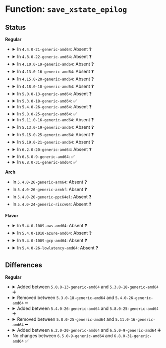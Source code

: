 # Function: <code>save_xstate_epilog</code>

## Status
<b>Regular</b>
<ul>
<li>
<details>
<summary>In <code>4.4.0-21-generic-amd64</code>: Absent ❓</summary>

```json
{
  "name": "save_xstate_epilog",
  "collision_type": "Unique Static",
  "inline_type": "Full",
  "funcs": [
    {
      "addr": 18446744071579087261,
      "name": "save_xstate_epilog",
      "external": false,
      "loc": "arch/x86/kernel/fpu/signal.c:77",
      "file": "arch/x86/kernel/fpu/signal.c",
      "inline": "declared, inlined",
      "caller_inline": [
        "arch/x86/kernel/fpu/signal.c:copy_fpstate_to_sigframe"
      ],
      "caller_func": []
    }
  ],
  "symbols": []
}
```
</details>
</li>
<li>
<details>
<summary>In <code>4.8.0-22-generic-amd64</code>: Absent ❓</summary>

```json
{
  "name": "save_xstate_epilog",
  "collision_type": "Unique Static",
  "inline_type": "Full",
  "funcs": [
    {
      "addr": 18446744071579085640,
      "name": "save_xstate_epilog",
      "external": false,
      "loc": "arch/x86/kernel/fpu/signal.c:79",
      "file": "arch/x86/kernel/fpu/signal.c",
      "inline": "declared, inlined",
      "caller_inline": [
        "arch/x86/kernel/fpu/signal.c:copy_fpstate_to_sigframe"
      ],
      "caller_func": []
    }
  ],
  "symbols": []
}
```
</details>
</li>
<li>
<details>
<summary>In <code>4.10.0-19-generic-amd64</code>: Absent ❓</summary>

```json
{
  "name": "save_xstate_epilog",
  "collision_type": "Unique Static",
  "inline_type": "Full",
  "funcs": [
    {
      "addr": 18446744071579083752,
      "name": "save_xstate_epilog",
      "external": false,
      "loc": "arch/x86/kernel/fpu/signal.c:79",
      "file": "arch/x86/kernel/fpu/signal.c",
      "inline": "declared, inlined",
      "caller_inline": [
        "arch/x86/kernel/fpu/signal.c:copy_fpstate_to_sigframe"
      ],
      "caller_func": []
    }
  ],
  "symbols": []
}
```
</details>
</li>
<li>
<details>
<summary>In <code>4.13.0-16-generic-amd64</code>: Absent ❓</summary>

```json
{
  "name": "save_xstate_epilog",
  "collision_type": "Unique Static",
  "inline_type": "Full",
  "funcs": [
    {
      "addr": 18446744071579075192,
      "name": "save_xstate_epilog",
      "external": false,
      "loc": "arch/x86/kernel/fpu/signal.c:79",
      "file": "arch/x86/kernel/fpu/signal.c",
      "inline": "declared, inlined",
      "caller_inline": [
        "arch/x86/kernel/fpu/signal.c:copy_fpstate_to_sigframe"
      ],
      "caller_func": []
    }
  ],
  "symbols": []
}
```
</details>
</li>
<li>
<details>
<summary>In <code>4.15.0-20-generic-amd64</code>: Absent ❓</summary>

```json
{
  "name": "save_xstate_epilog",
  "collision_type": "Unique Static",
  "inline_type": "Full",
  "funcs": [
    {
      "addr": 18446744071579084028,
      "name": "save_xstate_epilog",
      "external": false,
      "loc": "arch/x86/kernel/fpu/signal.c:80",
      "file": "arch/x86/kernel/fpu/signal.c",
      "inline": "declared, inlined",
      "caller_inline": [
        "arch/x86/kernel/fpu/signal.c:copy_fpstate_to_sigframe"
      ],
      "caller_func": []
    }
  ],
  "symbols": []
}
```
</details>
</li>
<li>
<details>
<summary>In <code>4.18.0-10-generic-amd64</code>: Absent ❓</summary>

```json
{
  "name": "save_xstate_epilog",
  "collision_type": "Unique Static",
  "inline_type": "Full",
  "funcs": [
    {
      "addr": 0,
      "name": "save_xstate_epilog",
      "external": false,
      "loc": "arch/x86/kernel/fpu/signal.c:80",
      "file": "arch/x86/kernel/fpu/signal.c",
      "inline": "declared, inlined",
      "caller_inline": [
        "arch/x86/kernel/fpu/signal.c:copy_fpstate_to_sigframe"
      ],
      "caller_func": []
    }
  ],
  "symbols": []
}
```
</details>
</li>
<li>
<details>
<summary>In <code>5.0.0-13-generic-amd64</code>: Absent ❓</summary>

```json
{
  "name": "save_xstate_epilog",
  "collision_type": "Unique Static",
  "inline_type": "Full",
  "funcs": [
    {
      "addr": 0,
      "name": "save_xstate_epilog",
      "external": false,
      "loc": "arch/x86/kernel/fpu/signal.c:80",
      "file": "arch/x86/kernel/fpu/signal.c",
      "inline": "declared, inlined",
      "caller_inline": [
        "arch/x86/kernel/fpu/signal.c:copy_fpstate_to_sigframe"
      ],
      "caller_func": []
    }
  ],
  "symbols": []
}
```
</details>
</li>
<li>
<details>
<summary>In <code>5.3.0-18-generic-amd64</code>: ✅</summary>

```c
int save_xstate_epilog(void * buf, int ia32_frame)
```

```json
{
  "name": "save_xstate_epilog",
  "collision_type": "Unique Static",
  "inline_type": "No",
  "funcs": [
    {
      "addr": 18446744071579102912,
      "name": "save_xstate_epilog",
      "external": false,
      "loc": "arch/x86/kernel/fpu/signal.c:86",
      "file": "arch/x86/kernel/fpu/signal.c",
      "inline": "seen, unknown",
      "caller_inline": [],
      "caller_func": [
        "arch/x86/kernel/fpu/signal.c:copy_fpstate_to_sigframe"
      ]
    }
  ],
  "symbols": [
    {
      "addr": 18446744071579102912,
      "name": "save_xstate_epilog",
      "section": ".text",
      "bind": "STB_LOCAL",
      "size": 141
    }
  ]
}
```
</details>
</li>
<li>
<details>
<summary>In <code>5.4.0-26-generic-amd64</code>: Absent ❓</summary>

```json
{
  "name": "save_xstate_epilog",
  "collision_type": "Unique Static",
  "inline_type": "Full",
  "funcs": [
    {
      "addr": 0,
      "name": "save_xstate_epilog",
      "external": false,
      "loc": "arch/x86/kernel/fpu/signal.c:86",
      "file": "arch/x86/kernel/fpu/signal.c",
      "inline": "declared, inlined",
      "caller_inline": [
        "arch/x86/kernel/fpu/signal.c:copy_fpstate_to_sigframe"
      ],
      "caller_func": []
    }
  ],
  "symbols": []
}
```
</details>
</li>
<li>
<details>
<summary>In <code>5.8.0-25-generic-amd64</code>: ✅</summary>

```c
int save_xstate_epilog(void * buf, int ia32_frame)
```

```json
{
  "name": "save_xstate_epilog",
  "collision_type": "Unique Static",
  "inline_type": "No",
  "funcs": [
    {
      "addr": 18446744071579117440,
      "name": "save_xstate_epilog",
      "external": false,
      "loc": "arch/x86/kernel/fpu/signal.c:86",
      "file": "arch/x86/kernel/fpu/signal.c",
      "inline": "seen, unknown",
      "caller_inline": [],
      "caller_func": [
        "arch/x86/kernel/fpu/signal.c:copy_fpstate_to_sigframe"
      ]
    }
  ],
  "symbols": [
    {
      "addr": 18446744071579117440,
      "name": "save_xstate_epilog",
      "section": ".text",
      "bind": "STB_LOCAL",
      "size": 147
    }
  ]
}
```
</details>
</li>
<li>
<details>
<summary>In <code>5.11.0-16-generic-amd64</code>: Absent ❓</summary>

```json
{
  "name": "save_xstate_epilog",
  "collision_type": "Unique Static",
  "inline_type": "Full",
  "funcs": [
    {
      "addr": 0,
      "name": "save_xstate_epilog",
      "external": false,
      "loc": "arch/x86/kernel/fpu/signal.c:86",
      "file": "arch/x86/kernel/fpu/signal.c",
      "inline": "declared, inlined",
      "caller_inline": [
        "arch/x86/kernel/fpu/signal.c:copy_fpstate_to_sigframe"
      ],
      "caller_func": []
    }
  ],
  "symbols": []
}
```
</details>
</li>
<li>
<details>
<summary>In <code>5.13.0-19-generic-amd64</code>: Absent ❓</summary>

```json
{
  "name": "save_xstate_epilog",
  "collision_type": "Unique Static",
  "inline_type": "Full",
  "funcs": [
    {
      "addr": 0,
      "name": "save_xstate_epilog",
      "external": false,
      "loc": "arch/x86/kernel/fpu/signal.c:86",
      "file": "arch/x86/kernel/fpu/signal.c",
      "inline": "declared, inlined",
      "caller_inline": [
        "arch/x86/kernel/fpu/signal.c:copy_fpstate_to_sigframe"
      ],
      "caller_func": []
    }
  ],
  "symbols": []
}
```
</details>
</li>
<li>
<details>
<summary>In <code>5.15.0-25-generic-amd64</code>: Absent ❓</summary>

```json
{
  "name": "save_xstate_epilog",
  "collision_type": "Unique Static",
  "inline_type": "Full",
  "funcs": [
    {
      "addr": 0,
      "name": "save_xstate_epilog",
      "external": false,
      "loc": "arch/x86/kernel/fpu/signal.c:95",
      "file": "arch/x86/kernel/fpu/signal.c",
      "inline": "declared, inlined",
      "caller_inline": [
        "arch/x86/kernel/fpu/signal.c:copy_fpstate_to_sigframe"
      ],
      "caller_func": []
    }
  ],
  "symbols": []
}
```
</details>
</li>
<li>
<details>
<summary>In <code>5.19.0-21-generic-amd64</code>: Absent ❓</summary>

```json
{
  "name": "save_xstate_epilog",
  "collision_type": "Unique Static",
  "inline_type": "Full",
  "funcs": [
    {
      "addr": 18446744071579193701,
      "name": "save_xstate_epilog",
      "external": false,
      "loc": "arch/x86/kernel/fpu/signal.c:117",
      "file": "arch/x86/kernel/fpu/signal.c",
      "inline": "declared, inlined",
      "caller_inline": [
        "arch/x86/kernel/fpu/signal.c:copy_fpstate_to_sigframe"
      ],
      "caller_func": []
    }
  ],
  "symbols": []
}
```
</details>
</li>
<li>
<details>
<summary>In <code>6.2.0-20-generic-amd64</code>: Absent ❓</summary>

```json
{
  "name": "save_xstate_epilog",
  "collision_type": "Unique Static",
  "inline_type": "Full",
  "funcs": [
    {
      "addr": 18446744071579250085,
      "name": "save_xstate_epilog",
      "external": false,
      "loc": "arch/x86/kernel/fpu/signal.c:117",
      "file": "arch/x86/kernel/fpu/signal.c",
      "inline": "declared, inlined",
      "caller_inline": [
        "arch/x86/kernel/fpu/signal.c:copy_fpstate_to_sigframe"
      ],
      "caller_func": []
    }
  ],
  "symbols": []
}
```
</details>
</li>
<li>
<details>
<summary>In <code>6.5.0-9-generic-amd64</code>: ✅</summary>

```c
bool save_xstate_epilog(void * buf, int ia32_frame, struct fpstate * fpstate)
```

```json
{
  "name": "save_xstate_epilog",
  "collision_type": "Unique Static",
  "inline_type": "No",
  "funcs": [
    {
      "addr": 18446744071579253568,
      "name": "save_xstate_epilog",
      "external": false,
      "loc": "arch/x86/kernel/fpu/signal.c:117",
      "file": "arch/x86/kernel/fpu/signal.c",
      "inline": "seen, unknown",
      "caller_inline": [],
      "caller_func": [
        "arch/x86/kernel/fpu/signal.c:copy_fpstate_to_sigframe"
      ]
    }
  ],
  "symbols": [
    {
      "addr": 18446744071579253568,
      "name": "save_xstate_epilog",
      "section": ".text",
      "bind": "STB_LOCAL",
      "size": 255
    }
  ]
}
```
</details>
</li>
<li>
<details>
<summary>In <code>6.8.0-31-generic-amd64</code>: ✅</summary>

```c
bool save_xstate_epilog(void * buf, int ia32_frame, struct fpstate * fpstate)
```

```json
{
  "name": "save_xstate_epilog",
  "collision_type": "Unique Static",
  "inline_type": "No",
  "funcs": [
    {
      "addr": 18446744071579283568,
      "name": "save_xstate_epilog",
      "external": false,
      "loc": "arch/x86/kernel/fpu/signal.c:117",
      "file": "arch/x86/kernel/fpu/signal.c",
      "inline": "seen, unknown",
      "caller_inline": [],
      "caller_func": [
        "arch/x86/kernel/fpu/signal.c:copy_fpstate_to_sigframe"
      ]
    }
  ],
  "symbols": [
    {
      "addr": 18446744071579283568,
      "name": "save_xstate_epilog",
      "section": ".text",
      "bind": "STB_LOCAL",
      "size": 239
    }
  ]
}
```
</details>
</li>
</ul>
<b>Arch</b>
<ul>
<li>
In <code>5.4.0-26-generic-arm64</code>: Absent ❓
</li>
<li>
In <code>5.4.0-26-generic-armhf</code>: Absent ❓
</li>
<li>
In <code>5.4.0-26-generic-ppc64el</code>: Absent ❓
</li>
<li>
In <code>5.4.0-24-generic-riscv64</code>: Absent ❓
</li>
</ul>
<b>Flavor</b>
<ul>
<li>
<details>
<summary>In <code>5.4.0-1009-aws-amd64</code>: Absent ❓</summary>

```json
{
  "name": "save_xstate_epilog",
  "collision_type": "Unique Static",
  "inline_type": "Full",
  "funcs": [
    {
      "addr": 0,
      "name": "save_xstate_epilog",
      "external": false,
      "loc": "arch/x86/kernel/fpu/signal.c:86",
      "file": "arch/x86/kernel/fpu/signal.c",
      "inline": "declared, inlined",
      "caller_inline": [
        "arch/x86/kernel/fpu/signal.c:copy_fpstate_to_sigframe"
      ],
      "caller_func": []
    }
  ],
  "symbols": []
}
```
</details>
</li>
<li>
<details>
<summary>In <code>5.4.0-1010-azure-amd64</code>: Absent ❓</summary>

```json
{
  "name": "save_xstate_epilog",
  "collision_type": "Unique Static",
  "inline_type": "Full",
  "funcs": [
    {
      "addr": 0,
      "name": "save_xstate_epilog",
      "external": false,
      "loc": "arch/x86/kernel/fpu/signal.c:86",
      "file": "arch/x86/kernel/fpu/signal.c",
      "inline": "declared, inlined",
      "caller_inline": [
        "arch/x86/kernel/fpu/signal.c:copy_fpstate_to_sigframe"
      ],
      "caller_func": []
    }
  ],
  "symbols": []
}
```
</details>
</li>
<li>
<details>
<summary>In <code>5.4.0-1009-gcp-amd64</code>: Absent ❓</summary>

```json
{
  "name": "save_xstate_epilog",
  "collision_type": "Unique Static",
  "inline_type": "Full",
  "funcs": [
    {
      "addr": 0,
      "name": "save_xstate_epilog",
      "external": false,
      "loc": "arch/x86/kernel/fpu/signal.c:86",
      "file": "arch/x86/kernel/fpu/signal.c",
      "inline": "declared, inlined",
      "caller_inline": [
        "arch/x86/kernel/fpu/signal.c:copy_fpstate_to_sigframe"
      ],
      "caller_func": []
    }
  ],
  "symbols": []
}
```
</details>
</li>
<li>
<details>
<summary>In <code>5.4.0-26-lowlatency-amd64</code>: Absent ❓</summary>

```json
{
  "name": "save_xstate_epilog",
  "collision_type": "Unique Static",
  "inline_type": "Full",
  "funcs": [
    {
      "addr": 0,
      "name": "save_xstate_epilog",
      "external": false,
      "loc": "arch/x86/kernel/fpu/signal.c:86",
      "file": "arch/x86/kernel/fpu/signal.c",
      "inline": "declared, inlined",
      "caller_inline": [
        "arch/x86/kernel/fpu/signal.c:copy_fpstate_to_sigframe"
      ],
      "caller_func": []
    }
  ],
  "symbols": []
}
```
</details>
</li>
</ul>

## Differences
<b>Regular</b>
<ul>
<li>
<details>
<summary>Added between <code>5.0.0-13-generic-amd64</code> and <code>5.3.0-18-generic-amd64</code> ➕</summary>

```c
int save_xstate_epilog(void * buf, int ia32_frame)
```
</details>
</li>
<li>
<details>
<summary>Removed between <code>5.3.0-18-generic-amd64</code> and <code>5.4.0-26-generic-amd64</code> ➖</summary>

```c
int save_xstate_epilog(void * buf, int ia32_frame)
```
</details>
</li>
<li>
<details>
<summary>Added between <code>5.4.0-26-generic-amd64</code> and <code>5.8.0-25-generic-amd64</code> ➕</summary>

```c
int save_xstate_epilog(void * buf, int ia32_frame)
```
</details>
</li>
<li>
<details>
<summary>Removed between <code>5.8.0-25-generic-amd64</code> and <code>5.11.0-16-generic-amd64</code> ➖</summary>

```c
int save_xstate_epilog(void * buf, int ia32_frame)
```
</details>
</li>
<li>
<details>
<summary>Added between <code>6.2.0-20-generic-amd64</code> and <code>6.5.0-9-generic-amd64</code> ➕</summary>

```c
bool save_xstate_epilog(void * buf, int ia32_frame, struct fpstate * fpstate)
```
</details>
</li>
<li>
No changes between <code>6.5.0-9-generic-amd64</code> and <code>6.8.0-31-generic-amd64</code> ✅
</li>
</ul>
